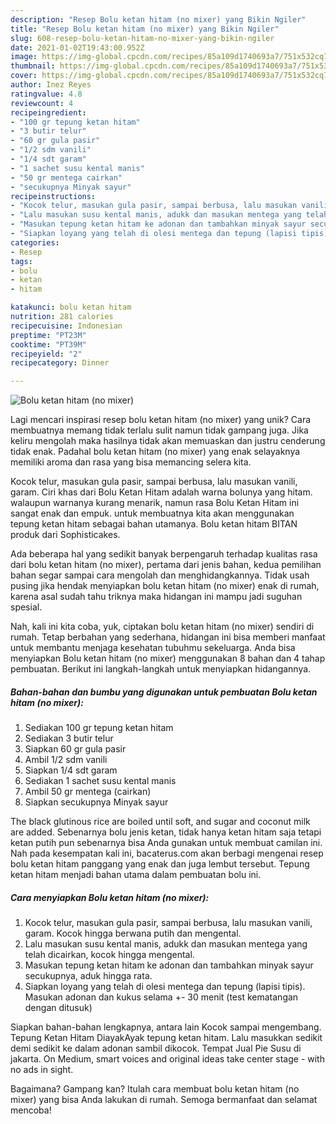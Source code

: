 ```yaml
---
description: "Resep Bolu ketan hitam (no mixer) yang Bikin Ngiler"
title: "Resep Bolu ketan hitam (no mixer) yang Bikin Ngiler"
slug: 608-resep-bolu-ketan-hitam-no-mixer-yang-bikin-ngiler
date: 2021-01-02T19:43:00.952Z
image: https://img-global.cpcdn.com/recipes/85a109d1740693a7/751x532cq70/bolu-ketan-hitam-no-mixer-foto-resep-utama.jpg
thumbnail: https://img-global.cpcdn.com/recipes/85a109d1740693a7/751x532cq70/bolu-ketan-hitam-no-mixer-foto-resep-utama.jpg
cover: https://img-global.cpcdn.com/recipes/85a109d1740693a7/751x532cq70/bolu-ketan-hitam-no-mixer-foto-resep-utama.jpg
author: Inez Reyes
ratingvalue: 4.8
reviewcount: 4
recipeingredient:
- "100 gr tepung ketan hitam"
- "3 butir telur"
- "60 gr gula pasir"
- "1/2 sdm vanili"
- "1/4 sdt garam"
- "1 sachet susu kental manis"
- "50 gr mentega cairkan"
- "secukupnya Minyak sayur"
recipeinstructions:
- "Kocok telur, masukan gula pasir, sampai berbusa, lalu masukan vanili, garam. Kocok hingga berwana putih dan mengental."
- "Lalu masukan susu kental manis, adukk dan masukan mentega yang telah dicairkan, kocok hingga mengental."
- "Masukan tepung ketan hitam ke adonan dan tambahkan minyak sayur secukupnya, aduk hingga rata."
- "Siapkan loyang yang telah di olesi mentega dan tepung (lapisi tipis). Masukan adonan dan kukus selama +- 30 menit (test kematangan dengan ditusuk)"
categories:
- Resep
tags:
- bolu
- ketan
- hitam

katakunci: bolu ketan hitam 
nutrition: 281 calories
recipecuisine: Indonesian
preptime: "PT23M"
cooktime: "PT39M"
recipeyield: "2"
recipecategory: Dinner

---
```



![Bolu ketan hitam (no mixer)](https://img-global.cpcdn.com/recipes/85a109d1740693a7/751x532cq70/bolu-ketan-hitam-no-mixer-foto-resep-utama.jpg)

Lagi mencari inspirasi resep bolu ketan hitam (no mixer) yang unik? Cara membuatnya memang tidak terlalu sulit namun tidak gampang juga. Jika keliru mengolah maka hasilnya tidak akan memuaskan dan justru cenderung tidak enak. Padahal bolu ketan hitam (no mixer) yang enak selayaknya memiliki aroma dan rasa yang bisa memancing selera kita.

Kocok telur, masukan gula pasir, sampai berbusa, lalu masukan vanili, garam. Ciri khas dari Bolu Ketan Hitam adalah warna bolunya yang hitam. walaupun warnanya kurang menarik, namun rasa Bolu Ketan Hitam ini sangat enak dan empuk. untuk membuatnya kita akan menggunakan tepung ketan hitam sebagai bahan utamanya. Bolu ketan hitam BITAN produk dari Sophisticakes.

Ada beberapa hal yang sedikit banyak berpengaruh terhadap kualitas rasa dari bolu ketan hitam (no mixer), pertama dari jenis bahan, kedua pemilihan bahan segar sampai cara mengolah dan menghidangkannya. Tidak usah pusing jika hendak menyiapkan bolu ketan hitam (no mixer) enak di rumah, karena asal sudah tahu triknya maka hidangan ini mampu jadi suguhan spesial.


Nah, kali ini kita coba, yuk, ciptakan bolu ketan hitam (no mixer) sendiri di rumah. Tetap berbahan yang sederhana, hidangan ini bisa memberi manfaat untuk membantu menjaga kesehatan tubuhmu sekeluarga. Anda bisa menyiapkan Bolu ketan hitam (no mixer) menggunakan 8 bahan dan 4 tahap pembuatan. Berikut ini langkah-langkah untuk menyiapkan hidangannya.

<!--inarticleads1-->

##### Bahan-bahan dan bumbu yang digunakan untuk pembuatan Bolu ketan hitam (no mixer):

1. Sediakan 100 gr tepung ketan hitam
1. Sediakan 3 butir telur
1. Siapkan 60 gr gula pasir
1. Ambil 1/2 sdm vanili
1. Siapkan 1/4 sdt garam
1. Sediakan 1 sachet susu kental manis
1. Ambil 50 gr mentega (cairkan)
1. Siapkan secukupnya Minyak sayur


The black glutinous rice are boiled until soft, and sugar and coconut milk are added. Sebenarnya bolu jenis ketan, tidak hanya ketan hitam saja tetapi ketan putih pun sebenarnya bisa Anda gunakan untuk membuat camilan ini. Nah pada kesempatan kali ini, bacaterus.com akan berbagi mengenai resep bolu ketan hitam panggang yang enak dan juga lembut tersebut. Tepung ketan hitam menjadi bahan utama dalam pembuatan bolu ini. 

<!--inarticleads2-->

##### Cara menyiapkan Bolu ketan hitam (no mixer):

1. Kocok telur, masukan gula pasir, sampai berbusa, lalu masukan vanili, garam. Kocok hingga berwana putih dan mengental.
1. Lalu masukan susu kental manis, adukk dan masukan mentega yang telah dicairkan, kocok hingga mengental.
1. Masukan tepung ketan hitam ke adonan dan tambahkan minyak sayur secukupnya, aduk hingga rata.
1. Siapkan loyang yang telah di olesi mentega dan tepung (lapisi tipis). Masukan adonan dan kukus selama +- 30 menit (test kematangan dengan ditusuk)


Siapkan bahan-bahan lengkapnya, antara lain Kocok sampai mengembang. Tepung Ketan Hitam DiayakAyak tepung ketan hitam. Lalu masukkan sedikit demi sedikit ke dalam adonan sambil dikocok. Tempat Jual Pie Susu di jakarta. On Medium, smart voices and original ideas take center stage - with no ads in sight. 

Bagaimana? Gampang kan? Itulah cara membuat bolu ketan hitam (no mixer) yang bisa Anda lakukan di rumah. Semoga bermanfaat dan selamat mencoba!
